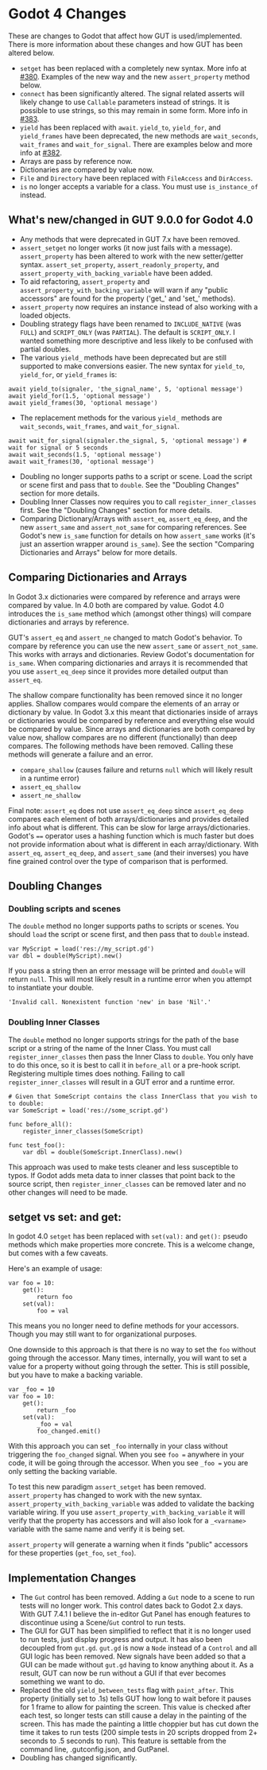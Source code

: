 # Godot 4 Changes
These are changes to Godot that affect how GUT is used/implemented.  There is more information about these changes and how GUT has been altered below.

* `setget` has been replaced with a completely new syntax.  More info at [#380](https://github.com/bitwes/Gut/issues/380).  Examples of the new way and the new `assert_property` method below.
* `connect` has been significantly altered.  The signal related asserts will likely change to use `Callable` parameters instead of strings.  It is possible to use strings, so this may remain in some form.  More info in [#383](https://github.com/bitwes/Gut/issues/383).
* `yield` has been replaced with `await`.  `yield_to`, `yield_for`, and `yield_frames` have been deprecated, the new methods are `wait_seconds`, `wait_frames` and `wait_for_signal`.  There are examples below and more info at [#382](https://github.com/bitwes/Gut/issues/382).
* Arrays are pass by reference now.
* Dictionaries are compared by value now.
* `File` and `Directory` have been replaced with `FileAccess` and `DirAccess`.
* `is` no longer accepts a variable for a class.  You must use `is_instance_of` instead.


## What's new/changed in GUT 9.0.0 for Godot 4.0
* Any methods that were deprecated in GUT 7.x have been removed.
* `assert_setget` no longer works (it now just fails with a message).  `assert_property` has been altered to work with the new setter/getter syntax.  `assert_set_property`, `assert_readonly_property`, and `assert_property_with_backing_variable` have been added.
* To aid refactoring, `assert_property` and `assert_property_with_backing_variable` will warn if any "public accessors" are found for the property ('get_' and 'set_' methods).
* `assert_property` now requires an instance instead of also working with a loaded objects.
* Doubling strategy flags have been renamed to `INCLUDE_NATIVE` (was `FULL`) and `SCRIPT_ONLY` (was `PARTIAL`).  The default is `SCRIPT_ONLY`.  I wanted something more descriptive and less likely to be confused with partial doubles.
* The various `yield_` methods have been deprecated but are still supported to make conversions easier.  The new syntax for `yield_to`, `yield_for`, or `yield_frames` is:
```gdscript
await yield_to(signaler, 'the_signal_name', 5, 'optional message')
await yield_for(1.5, 'optional message')
await yield_frames(30, 'optional message')
```
* The replacement methods for the various `yield_` methods are `wait_seconds`, `wait_frames`, and `wait_for_signal`.
```gdscript
await wait_for_signal(signaler.the_signal, 5, 'optional message') # wait for signal or 5 seconds
await wait_seconds(1.5, 'optional message')
await wait_frames(30, 'optional message')
```
* Doubling no longer supports paths to a script or scene.  Load the script or scene first and pass that to `double`.  See the "Doubling Changes" section for more details.
* Doubling Inner Classes now requires you to call `register_inner_classes` first.  See the "Doubling Changes" section for more details.
* Comparing Dictionary/Arrays with `assert_eq`, `assert_eq_deep`, and the new `assert_same` and `assert_not_same` for comparing references.  See Godot's new `is_same` function for details on how `assert_same` works (it's just an assertion wrapper around `is_same`).  See the section "Comparing Dictionaries and Arrays" below for more details.


## Comparing Dictionaries and Arrays
In Godot 3.x dictionaries were compared by reference and arrays were compared by value.  In 4.0 both are compared by value.  Godot 4.0 introduces the `is_same` method which (amongst other things) will compare dictionaries and arrays by reference.

GUT's `assert_eq` and `assert_ne` changed to match Godot's behavior.  To compare by reference you can use the new `assert_same` or `assert_not_same`.  This works with arrays and dictionaries.  Review Godot's documentation for `is_same`.  When comparing dictionaries and arrays it is recommended that you use `assert_eq_deep` since it provides more detailed output than `assert_eq`.

The shallow compare functionality has been removed since it no longer applies.  Shallow compares would compare the elements of an array or dictionary by value.  In Godot 3.x this meant that dictionaries inside of arrays or dictionaries would be compared by reference and everything else would be compared by value.  Since arrays and dictionaries are both compared by value now, shallow compares are no different (functionally) than deep compares.  The following methods have been removed.  Calling these methods will generate a failure and an error.
* `compare_shallow` (causes failure and returns `null` which will likely result in a runtime error)
* `assert_eq_shallow`
* `assert_ne_shallow`

Final note: `assert_eq` does not use `assert_eq_deep` since `assert_eq_deep` compares each element of both arrays/dictionaries and provides detailed info about what is different.  This can be slow for large arrays/dictionaries.  Godot's `==` operator uses a hashing function which is much faster but does not provide information about what is different in each array/dictionary.  With `assert_eq`, `assert_eq_deep`, and `assert_same` (and their inverses) you have fine grained control over the type of comparison that is performed.


## Doubling Changes
### Doubling scripts and scenes
The `double` method no longer supports paths to scripts or scenes.  You should `load` the script or scene first, and then pass that to `double` instead.
```
var MyScript = load('res://my_script.gd')
var dbl = double(MyScript).new()
```
If you pass a string then an error message will be printed and `double` will return `null`.  This will most likely result in a runtime error when you attempt to instantiate your double.
```
'Invalid call. Nonexistent function 'new' in base 'Nil'.'
```

### Doubling Inner Classes
The `double` method no longer supports strings for the path of the base script or a string of the name of the Inner Class.  You must call `register_inner_classes` then pass the Inner Class to `double`.  You only have to do this once, so it is best to call it in `before_all` or a pre-hook script.  Registering multiple times does nothing.  Failing to call `register_inner_classes` will result in a GUT error and a runtime error.
```gdscript
# Given that SomeScript contains the class InnerClass that you wish to to double:
var SomeScript = load('res://some_script.gd')

func before_all():
    register_inner_classes(SomeScript)

func test_foo():
    var dbl = double(SomeScript.InnerClass).new()
```
This approach was used to make tests cleaner and less susceptible to typos.  If Godot adds meta data to inner classes that point back to the source script, then `register_inner_classes` can be removed later and no other changes will need to be made.


## setget vs set: and get:
In godot 4.0 `setget` has been replaced with `set(val):` and `get():` pseudo methods which make properties more concrete.  This is a welcome change, but comes with a few caveats.

Here's an example of usage:
```
var foo = 10:
    get():
        return foo
    set(val):
        foo = val
```
This means you no longer need to define methods for your accessors.  Though you may still want to for organizational purposes.

One downside to this approach is that there is no way to set the `foo` without going through the accessor.  Many times, internally, you will want to set a value for a property without going through the setter.  This is still possible, but you have to make a backing variable.
```
var _foo = 10
var foo = 10:
    get():
        return _foo
    set(val):
        _foo = val
        foo_changed.emit()
```
With this approach you can set `_foo` internally in your class without triggering the `foo_changed` signal.  When you see `foo =` anywhere in your code, it will be going through the accessor.  When you see `_foo =` you are only setting the backing variable.

To test this new paradigm `assert_setget` has been removed.  `assert_property` has changed to work with the new syntax.  `assert_property_with_backing_variable` was added to validate the backing variable wiring.  If you use `assert_property_with_backing_variable` it will verify that the property has accessors and will also look for a `_<varname>` variable with the same name and verify it is being set.

`assert_property` will generate a warning when it finds "public" accessors for these properties (`get_foo`, `set_foo`).


## Implementation Changes
* The `Gut` control has been removed.  Adding a `Gut` node to a scene to run tests will no longer work.  This control dates back to Godot 2.x days.  With GUT 7.4.1 I believe the in-editor Gut Panel has enough features to discontinue using a Scene/`Gut` control to run tests.
* The GUI for GUT has been simplified to reflect that it is no longer used to run tests, just display progress and output.  It has also been decoupled from `gut.gd`.  `gut.gd` is now a `Node` instead of a `Control` and all GUI logic has been removed.  New signals have been added so that a GUI can be made without `gut.gd` having to know anything about it.  As a result, GUT can now be run without a GUI if that ever becomes something we want to do.
* Replaced the old `yield_between_tests` flag with `paint_after`.  This property (initially set to .1s) tells GUT how long to wait before it pauses for 1 frame to allow for painting the screen.  This value is checked after each test, so longer tests can still cause a delay in the painting of the screen.  This has made the painting a little choppier but has cut down the time it takes to run tests (200 simple tests in 20 scripts dropped from 2+ seconds to .5 seconds to run).  This feature is settable from the command line, .gutconfig.json, and GutPanel.
* Doubling has changed significantly.
